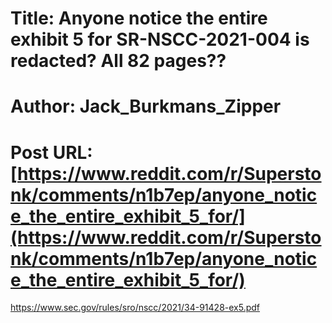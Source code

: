 # Title: Anyone notice the entire exhibit 5 for SR-NSCC-2021-004 is redacted? All 82 pages??
# Author: Jack_Burkmans_Zipper
# Post URL: [https://www.reddit.com/r/Superstonk/comments/n1b7ep/anyone_notice_the_entire_exhibit_5_for/](https://www.reddit.com/r/Superstonk/comments/n1b7ep/anyone_notice_the_entire_exhibit_5_for/)


https://www.sec.gov/rules/sro/nscc/2021/34-91428-ex5.pdf